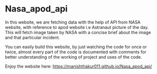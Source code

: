 # Nasa_apod_api
In this website, we are fetching data with the help of API from NASA website, with reference to apod website i.e Astranaut picture of the day. This will fetch image taken by NASA with a concise brief about the image and that particular incident.


You can easily build this website, by just watching the code for once or twice, almost every part of the code is documented with comments for better understanding of the working of project and uses of the code. 

Enjoy the website here: https://manishthakur011.github.io/Nasa_apod_api/
